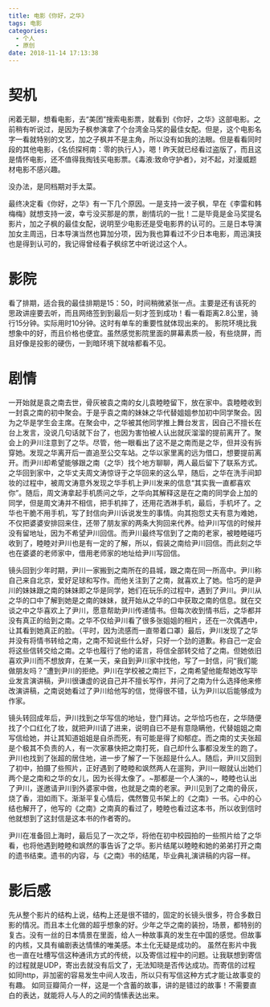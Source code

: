 ```yaml
---
title: 电影《你好，之华》
tags: 电影
categories:
  - 个人
  - 原创
date: 2018-11-14 17:13:38
---
```

<!-- 《你好，之华》观后感 -->

# 契机
闲着无聊，想看电影，去“美团”搜索电影票，就看到《你好，之华》这部电影。之前稍有听说过，是因为子枫参演拿了个台湾金马奖的最佳女配。但是，这个电影名字一看就特别的文艺，加之子枫并不是主角，所以没有如我的法眼。但是看看同时段的其他电影，《名侦探柯南：零的执行人》，嗯！昨天就已经看过盗版了，而且这是情怀电影，还不值得我掏钱买电影票。《毒液:致命守护者》，对不起，对漫威题材电影不感兴趣。

没办法，是同档期对手太菜。

最终决定看《你好，之华》有一下几个原因。一是支持一波子枫，早在《李雷和韩梅梅》就想支持一波，幸亏没买那是的票，剧情坑的一批！二是毕竟是金马奖提名影片，加之子枫的最佳女配，说明至少电影还是受电影界的认可的。三是日本导演加女主周迅，日本导演当然也算加分项，因为我也算看过不少日本电影，周迅演技也是得到认可的，我记得曾经看子枫综艺中听说过这个人。

# 影院
看了排期，适合我的最佳排期是15：50，时间稍微紧张一点。主要是还有该死的思政讲座要去听，而且网络签到到最后一刻才签到成功！看一看距离2.8公里，骑行15分钟。实际用时10分钟。这时有单车的重要性就体现出来的。
影院环境比我想象中的好，而且价格也便宜。虽然感觉影院里面的屏幕素质一般，有些烧屏，而且好像是投影的硬伤，一到暗环境下就啥都看不见。

# 剧情
一开始就是袁之南去世，骨灰被袁之南的女儿袁睦睦留下，放在家中。袁睦睦收到一封袁之南的初中聚会。于是乎袁之南的妹妹之华代替姐姐参加初中同学聚会。因为之华是学生会主席。在聚会中，之华被其他同学推上舞台发言，因自己不擅长在台上发言，没说几句话就下台了，也因为害怕被人认出就灰溜溜的提前离开了。聚会上的尹川注意到了之华。尽管，他一眼看出了这不是之南而是之华，但并没有拆穿她。发现之华离开后一直追至公交车站。之华以家里离的远为借口，想要提前离开。而尹川却希望能够跟之南（之华）找个地方聊聊，两人最后留下了联系方式。之华回到家中，之华丈夫周文涛惊讶于之华回来的这么早，随后，之华在洗手间卸妆的过程中，被周文涛意外发现之华手机上尹川发来的信息“其实我一直都喜欢你”。随后，周文涛拿起手机质问之华，之华向其解释这是在之南的同学会上加的同学，但是周文涛并不相信，把手机摔了，还用花洒淋手机，最后，手机坏了。之华也干脆不用手机，写了封信向尹川诉说发生的事情。向其抱怨丈夫有意为难她，不仅把婆婆安排回来住，还带了朋友家的两条大狗回来代养。给尹川写信的时候并没有留地址，因为不希望尹川回信。而尹川最终写信到了之南的老家，被睦睦碰巧收到了，睦睦对尹川也是有一定的了解，所以，假装之南给尹川回信。而此刻之华也在婆婆的老师家中，借用老师家的地址给尹川写回信。

镜头回到少年时期，尹川一家搬到之南所在的县城，跟之南在同一所高中。尹川称自己来自北京，爱好足球和写作。而他关注到了之南，就喜欢上了她。恰巧的是尹川的妹妹跟之南的妹妹即之华是同学，她们在玩乐的过程中，遇到了尹川。尹川从之华的口中了解到她是之南的妹妹，就开始从之华的口中获取之南的信息。就在交谈之中之华喜欢上了尹川，愿意帮助尹川传递情书。但每次收到情书后，之华都并没有真正的给到之南。之华不仅给尹川看了很多张姐姐的相片，还在一次偶遇中，让其看到她真正的脸。（平时，因为流感而一直带着口罩）最后，尹川发现了之华并没有将情书转给之南，之南不知说些什么好，只好一个劲的道歉。称自己一定会将这些信转交给之南。之华也履行了他的诺言，将信全部转交给了之南。但她依旧喜欢尹川而不想放弃，在某一天，亲自到尹川家中找他，写了一封信，问“我们能做朋友吗？”遭到尹川的拒绝。尹川在学校被之南拦下，之南希望他能帮她改写毕业发言演讲稿，尹川很谦虚的说自己并不擅长写作，并问了之南为什么选择他来修改演讲稿，之南说她看过了尹川给他写的信，觉得很不错，认为尹川以后能够成为作家。

镜头转回成年后，尹川找到之华写信的地址，登门拜访。之华恰巧也在，之华随便找了个口红化了妆，就把尹川请了进来，说明自已不是有意隐瞒他，代替姐姐之南写信给她，并让其知道姐姐是自杀而死，有可能是得了抑郁症。而之南的丈夫张超是个极其不负责的人，有一次家暴快把之南打死，自己却什么事都没发生的跑了。尹川也找到了张超的居住地，进一步了解了一下张超是什么人。随后，尹川又回到了初中，拍摄了些照片，正好遇到了睦睦和飒然两人在遛狗，尹川一眼就认出她们两个是之南和之华的女儿，因为长得太像了。~那都是一个人演的~，睦睦也认出了尹川，遂邀请尹川到外婆家中做，也就是之南的老家。尹川见到了之南的骨灰，烧了香，泪如雨下。渐渐平复心情后，偶然瞥见书架上的《之南》一书。心中的心结也解开了，他写的《之南》之南真的看过了，睦睦也看过这本书，所以收到信时他就想到了这封信是这本书的作者寄的。

尹川在准备回上海时，最后见了一次之华，将他在初中校园拍的一些照片给了之华看，也将他遇到睦睦和飒然的事告诉了之华。影片结尾以睦睦和她的弟弟打开之南的遗书结束。遗书的内容，与《之南》书的结尾，毕业典礼演讲稿的内容一样。

# 影后感
先从整个影片的结构上说，结构上还是很不错的，固定的长镜头很多，符合多数日影的情况。而且本土化做的超乎想象的好。少年之华之南的装扮，场景，都特别的复古。没有一丝的日本情景在里面，给人一种故事真的发生在中国的感觉。但故事的内核，又具有编剧表达情愫的唯美感。本土化无疑是成功的。
虽然在影片中我也一直在吐槽写信这种通讯方式的传统，以及寄信过程中的问题。让我联想到寄信的过程就是UDP，寄出去就没有后文了，无法知晓是否传达成功。而寄信的过程如同http，非加密的容易发生中间人攻击，所以只有写信这种方式才能让故事变的有趣。
如同豆瓣简介一样，这是一个含蓄的故事，讲的是错过的故事！不需要直白的表达，就能将人与人的之间的情愫表达出来。
